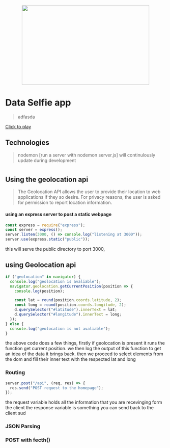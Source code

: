 <p align="center">
  <img width="400" height="250" src=ISS.png></p>

# Data Selfie app

> adfasda

[Click to play](https://objective-darwin-0b23b4.netlify.com)<br>

## Technologies

> nodemon
> [run a server with nodemon server.js]
> will continulously update during development

#

## Using the geolocation api

> The Geolocation API allows the user to provide their location to web applications if they so desire. For privacy reasons, the user is asked for permission to report location information.

#### using an express server to post a static webpage

```javascript
const express = require("express");
const server = express();
server.listen(3000, () => console.log("listening at 3000"));
server.use(express.static("public"));
```

this will serve the public directory to port 3000,

## using Geolocation api

```javascript
if ("geolocation" in navigator) {
  console.log("geolocation is avaliable");
  navigator.geolocation.getCurrentPosition(position => {
    console.log(position);

    const lat = round(position.coords.latitude, 2);
    const long = round(position.coords.longitude, 2);
    d.querySelector("#latitude").innerText = lat;
    d.querySelector("#longitude").innerText = long;
  });
} else {
  console.log("geolocation is not avaliable");
}
```

the above code does a few things, firstly if geolocation is present it runs the function get current position.
we then log the output of this function to get an idea of the data it brings back.
then we proceed to select elements from the dom and fill their inner text with the respected lat and long

### Routing

```javascript
server.post("/api", (req, res) => {
  res.send("POST request to the homepage");
});
```

the request variable holds all the information that you are recevinging form the client
the response variable is something you can send back to the client
sud

### JSON Parsing

### POST with fecth()
